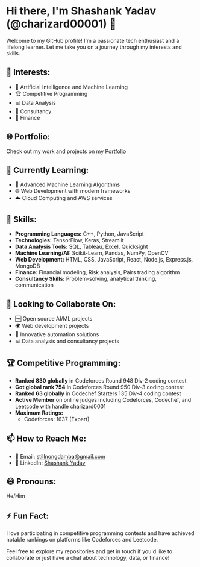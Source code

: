 # Hi there, I'm Shashank Yadav (@charizard00001) 👋

Welcome to my GitHub profile! I'm a passionate tech enthusiast and a lifelong learner. Let me take you on a journey through my interests and skills.

## 👀 Interests:
- 🤖 Artificial Intelligence and Machine Learning
- 🏆 Competitive Programming
- 📊 Data Analysis
- 🧩 Consultancy
- 💸 Finance

## 🌐 Portfolio:
Check out my work and projects on my [Portfolio](https://charizard00001.github.io/charizard0001.portfolio.io/)

## 🌱 Currently Learning:
- 🧠 Advanced Machine Learning Algorithms
- 🌐 Web Development with modern frameworks
- ☁️ Cloud Computing and AWS services

## 💼 Skills:
- **Programming Languages:** C++, Python, JavaScript
- **Technologies:** TensorFlow, Keras, Streamlit
- **Data Analysis Tools:** SQL, Tableau, Excel, Quicksight
- **Machine Learning/AI:** Scikit-Learn, Pandas, NumPy, OpenCV
- **Web Development:** HTML, CSS, JavaScript, React, Node.js, Express.js, MongoDB
- **Finance:** Financial modeling, Risk analysis, Pairs trading algorithm
- **Consultancy Skills:** Problem-solving, analytical thinking, communication

## 💞️ Looking to Collaborate On:
- 🆓 Open source AI/ML projects
- 🌍 Web development projects
- 🤖 Innovative automation solutions
- 📊 Data analysis and consultancy projects

## 🏆 Competitive Programming:
- **Ranked 830 globally** in Codeforces Round 948 Div-2 coding contest
- **Got global rank 754** in Codeforces Round 950 Div-3 coding contest
- **Ranked 63 globally** in Codechef Starters 135 Div-4 coding contest
- **Active Member** on online judges including Codeforces, Codechef, and Leetcode with handle charizard0001
- **Maximum Ratings:** 
  - Codeforces: 1637 (Expert)

## 📫 How to Reach Me:
- 📧 Email: stillnongdamba@gmail.com
- 💼 LinkedIn: [Shashank Yadav](https://www.linkedin.com/in/shashank-yadav)

## 😄 Pronouns:
He/Him

## ⚡ Fun Fact:
I love participating in competitive programming contests and have achieved notable rankings on platforms like Codeforces and Leetcode. 

Feel free to explore my repositories and get in touch if you'd like to collaborate or just have a chat about technology, data, or finance!
